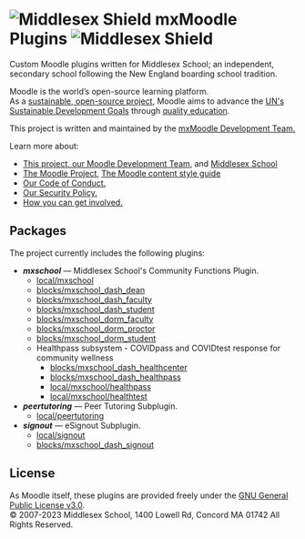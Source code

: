 # ![Middlesex Shield](/assets/mx_shield.png) mxMoodle Plugins ![Middlesex Shield](/assets/mx_shield.png)
Custom Moodle plugins written for Middlesex School; an independent, secondary school following the New England boarding school tradition.

Moodle is the world’s open-source learning platform. </br>
As a [sustainable, open-source project](http://oss-watch.ac.uk/resources/cs-moodle), Moodle aims to advance the [UN's Sustainable Development Goals](https://www.un.org/sustainabledevelopment/) through [quality education](https://www.mnialive.com/articles/education-is-the-solution-for-sustainable-development-goals-says-moodle-founder/).

This project is written and maintained by the [mxMoodle Development Team.](/docs/ABOUT_US.md)

Learn more about:
- [This project, our Moodle Development Team,](/docs/ABOUT_US.md) and [Middlesex School](https://mxschool.edu)
- [The Moodle Project](https://moodle.org), [The Moodle content style guide](https://moodle.styleguide.com/the-moodle-content-style-guide)
- [Our Code of Conduct.](/docs/CODE_OF_CONDUCT.md)
- [Our Security Policy.](/docs/SECURITY.md)
- [How you can get involved.](/docs/CONTRIBUTING.md)

## Packages
The project currently includes the following plugins:
- **_mxschool_** — Middlesex School's Community Functions Plugin.
    - [local/mxschool](/local/mxschool/README.md)
    - [blocks/mxschool_dash_dean](/blocks/mxschool_dash_dean/README.md)
    - [blocks/mxschool_dash_faculty](/blocks/mxschool_dash_faculty/README.md)
    - [blocks/mxschool_dash_student](/blocks/mxschool_dash_student/README.md)
    - [blocks/mxschool_dorm_faculty](/blocks/mxschool_dorm_faculty/README.md)
    - [blocks/mxschool_dorm_proctor](/blocks/mxschool_dorm_proctor/README.md)
    - [blocks/mxschool_dorm_student](/blocks/mxschool_dorm_student/README.md)
    - Healthpass subsystem - COVIDpass and COVIDtest response for community wellness
        - [blocks/mxschool_dash_healthcenter](/blocks/mxschool_dash_healthcenter/README.md)
        - [blocks/mxschool_dash_healthpass](/blocks/mxschool_dash_healthpass/README.md)
        - [local/mxschool/healthpass](/local_mxschool/healthpass/README.md)
        - [local/mxschool/healthtest](/local/mxschool/healthtest/README.md)        
- **_peertutoring_** — Peer Tutoring Subplugin.
    - [local/peertutoring](/local/peertutoring/README.md)
- **_signout_** — eSignout Subplugin.
    - [local/signout](/local/signout/README.md)
    - [blocks/mxschool_dash_signout](/blocks/mxschool_dash_signout/README.md)

## License
As Moodle itself, these plugins are provided freely under the [GNU General Public License v3.0](/docs/LICENSE.txt). </br>
© 2007-2023 Middlesex School, 1400 Lowell Rd, Concord MA 01742 All Rights Reserved.
